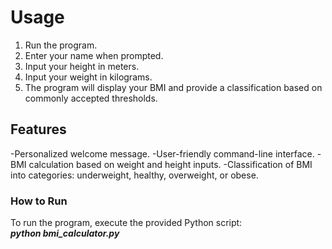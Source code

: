 # Usage

1. Run the program.
2. Enter your name when prompted.
3. Input your height in meters.
4. Input your weight in kilograms.
5. The program will display your BMI and provide a classification based on commonly accepted thresholds.

## Features

-Personalized welcome message.
-User-friendly command-line interface.
-BMI calculation based on weight and height inputs.
-Classification of BMI into categories: underweight, healthy, overweight, or obese.

### How to Run
To run the program, execute the provided Python script:<br>
***python bmi_calculator.py***
